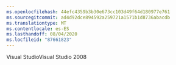 ```yaml
---
ms.openlocfilehash: 44efc4359b3b30e673cc103d49f64d180977e761
ms.sourcegitcommit: ad4d92dce894592a259721a1571b1d8736abacdb
ms.translationtype: MT
ms.contentlocale: es-ES
ms.lasthandoff: 08/04/2020
ms.locfileid: "87661823"
---
```

<span data-ttu-id="aa06d-101">Visual Studio</span><span class="sxs-lookup"><span data-stu-id="aa06d-101">Visual Studio 2008</span></span>
